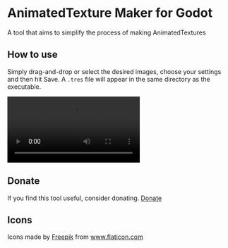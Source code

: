 # AnimatedTexture Maker for Godot

A tool that aims to simplify the process of making AnimatedTextures

## How to use
Simply drag-and-drop or select the desired images, choose your settings and then hit Save. A `.tres` file will appear in the same directory as the executable.


<video src="https://user-images.githubusercontent.com/49322676/133469616-9ec86269-d6dc-4546-b64d-3f5eadde372d.mp4" controls="controls" style="max-width: 730px;"></video>


## Donate
If you find this tool useful, consider donating.
[Donate](https://www.paypal.me/pattlebass)

## Icons
<div>Icons made by <a href="https://www.freepik.com" title="Freepik">Freepik</a> from <a href="https://www.flaticon.com/" title="Flaticon">www.flaticon.com</a></div>
